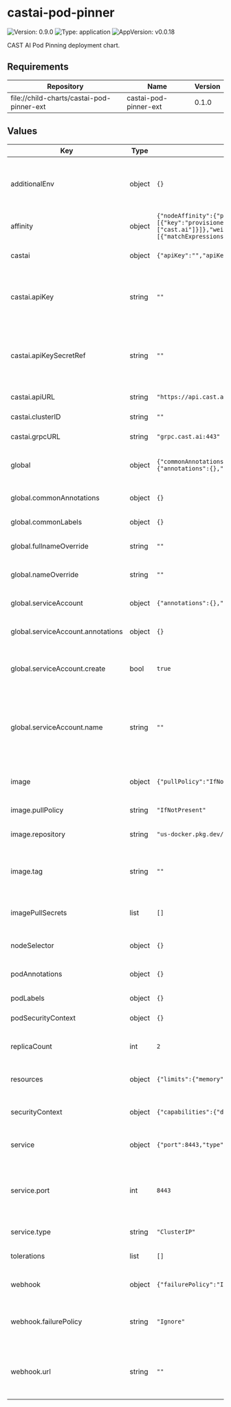 # castai-pod-pinner

![Version: 0.9.0](https://img.shields.io/badge/Version-0.9.0-informational?style=flat-square) ![Type: application](https://img.shields.io/badge/Type-application-informational?style=flat-square) ![AppVersion: v0.0.18](https://img.shields.io/badge/AppVersion-v0.0.18-informational?style=flat-square)

CAST AI Pod Pinning deployment chart.

## Requirements

| Repository | Name | Version |
|------------|------|---------|
| file://child-charts/castai-pod-pinner-ext | castai-pod-pinner-ext | 0.1.0 |

## Values

| Key | Type | Default | Description |
|-----|------|---------|-------------|
| additionalEnv | object | `{}` | Used to set additional environment variables for the pod-pinner container. |
| affinity | object | `{"nodeAffinity":{"preferredDuringSchedulingIgnoredDuringExecution":[{"preference":{"matchExpressions":[{"key":"provisioner.cast.ai/managed-by","operator":"In","values":["cast.ai"]}]},"weight":100}],"requiredDuringSchedulingIgnoredDuringExecution":{"nodeSelectorTerms":[{"matchExpressions":[{"key":"kubernetes.io/os","operator":"NotIn","values":["windows"]}]}]}}}` | Affinity for the pod-pinner pod. |
| castai | object | `{"apiKey":"","apiKeySecretRef":"","apiURL":"https://api.cast.ai","clusterID":"","grpcURL":"grpc.cast.ai:443"}` | CAST AI settings for the pod-pinner. |
| castai.apiKey | string | `""` | The CAST AI API key. Either this or apiKeySecretRef must be provided. |
| castai.apiKeySecretRef | string | `""` | Kubernetes Secret reference for the CAST AI API key. Either this or apiKey must be provided. |
| castai.apiURL | string | `"https://api.cast.ai"` | The CAST AI API URL. |
| castai.clusterID | string | `""` | The CAST AI cluster ID. |
| castai.grpcURL | string | `"grpc.cast.ai:443"` | The CAST AI gRPC URL. |
| global | object | `{"commonAnnotations":{},"commonLabels":{},"fullnameOverride":"","nameOverride":"","serviceAccount":{"annotations":{},"create":true,"name":""}}` | Values to apply for the parent and child chart resources. |
| global.commonAnnotations | object | `{}` | Annotations to add to all resources. |
| global.commonLabels | object | `{}` | Labels to add to all resources. |
| global.fullnameOverride | string | `""` | Override the fullname of resources. |
| global.nameOverride | string | `""` | Override the name of the chart. |
| global.serviceAccount | object | `{"annotations":{},"create":true,"name":""}` | Service account to use for the pod-pinner. |
| global.serviceAccount.annotations | object | `{}` | Annotations to add to the service account |
| global.serviceAccount.create | bool | `true` | Specifies whether a service account should be created |
| global.serviceAccount.name | string | `""` | The name of the service account to use. If not set and create is true, a name is generated using the fullname template |
| image | object | `{"pullPolicy":"IfNotPresent","repository":"us-docker.pkg.dev/castai-hub/library/pod-pinner","tag":""}` | Image settings for the pod-pinner container. |
| image.pullPolicy | string | `"IfNotPresent"` | The image pull policy. |
| image.repository | string | `"us-docker.pkg.dev/castai-hub/library/pod-pinner"` | The image repository to use. |
| image.tag | string | `""` | Overrides the image tag whose default is the chart appVersion. |
| imagePullSecrets | list | `[]` | Image pull secrets to use for the pod-pinner pod. |
| nodeSelector | object | `{}` | Node selector for the pod-pinner pod. |
| podAnnotations | object | `{}` | Extra annotations to add to the pod. |
| podLabels | object | `{}` | Extra labels to add to the pod. |
| podSecurityContext | object | `{}` | Pod security context. |
| replicaCount | int | `2` | Replica count for the pod-pinner deployment. |
| resources | object | `{"limits":{"memory":"100Mi"},"requests":{"cpu":"20m","memory":"100Mi"}}` | Pod-pinner container resources. |
| securityContext | object | `{"capabilities":{"drop":["ALL"]},"readOnlyRootFilesystem":true,"runAsNonRoot":true,"runAsUser":1000}` | Security context for the pod-pinner container. |
| service | object | `{"port":8443,"type":"ClusterIP"}` | Service settings for the pod-pinner. |
| service.port | int | `8443` | The service port to use. The port is restricted to certain values because the webhook server uses this port. |
| service.type | string | `"ClusterIP"` | The service type to use. |
| tolerations | list | `[]` | Tolerations for the pod-pinner pod. |
| webhook | object | `{"failurePolicy":"Ignore","url":""}` | Webhook settings for the pod-pinner. |
| webhook.failurePolicy | string | `"Ignore"` | Overrides the failure policy of the webhook whose default is Ignore. |
| webhook.url | string | `""` | Overrides webhook service routing and uses the provided url instead. |